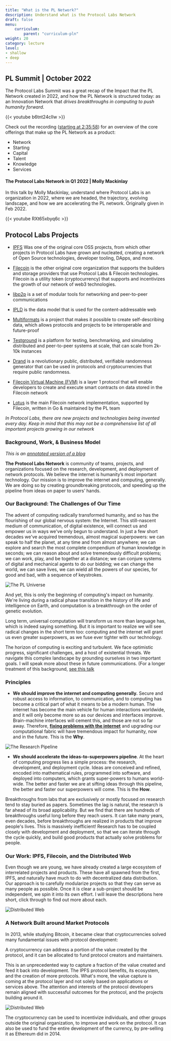 ```yaml
---
title: "What is the PL Network?"
description: Understand what is the Protocol Labs Network
draft: false
menu:
    curriculum:
        parent: "curriculum-pln"
weight: 20
category: lecture
level:
- shallow
- deep
---
```


## PL Summit | October 2022

The Protocol Labs Summit was a great recap of the Impact that the PL Network created in 2022, and how the PL Network is structured today: as an Innovation Network that _drives breakthroughs in computing to push humanity forward_. 

{{< youtube b6tnt24cIIw >}}

Check out the recording ([starting at 2:35:58]([url](https://youtu.be/b6tnt24cIIw?t=9358))) for an overview of the core offerings that make up the PL Network as a product:
* Network
* Starting
* Capital
* Talent
* Knowledge
* Services

#### The Protocol Labs Network in Q1 2022 | Molly Mackinlay

In this talk by Molly Mackinlay, understand where Protocol Labs is an organization in 2022, where we are headed, the trajectory, evolving landscape, and how we are accelerating the PL network. Originally given in Feb 2022.

{{< youtube RXt65xbyq6c >}}

## Protocol Labs Projects
* [IPFS](https://ipfs.io/) Was one of the original core OSS projects, from which other projects in Protocol Labs have grown and nucleated, creating a network of Open Source technologies, developer tooling, DApps, and more.

* [Filecoin](https://filecoin.io/) is the other original core organization that supports the builders and storage providers that use Protocol Labs & Filecoin technologies. Filecoin is a utility token (cryptocurrency) that supports and incentivizes the growth of our network of web3 technologies.

* [libp2p](https://libp2p.io/) is a set of modular tools for networking and peer-to-peer communications

* [IPLD](https://ipld.io/) is the data model that is used for the content-addressable web

* [Multiformats](https://multiformats.io/) is a project that makes it possible to create self-describing data, which allows protocols and projects to be interoperable and future-proof

* [Testground](https://docs.testground.ai/) is a platform for testing, benchmarking, and simulating distributed and peer-to-peer systems at scale, that can scale from 2k-10k instances

* [Drand](https://drand.love/) is a revolutionary public, distributed, verifiable randomness generator that can be used in protocols and cryptocurrencies that require public randomness.

* [Filecoin Virtual Machine (FVM)](https://filecoin.io/blog/posts/introducing-the-filecoin-virtual-machine/) is a layer 1 protocol that will enable developers to create and execute smart contracts on data stored in the Filecoin network

* [Lotus](https://lotus.filecoin.io/) is the main Filecoin network implementation, supported by Filecoin, written in Go & maintained by the PL team

_In Protocol Labs, there are new projects and technologies being invented every day. Keep in mind that this may not be a comprehensive list of all important projects growing in our network_

### Background, Work, & Business Model

_This is an_ [_annotated version of a blog_](https://protocol.ai/blog/protocol-labs-creating-new-networks/)

**The Protocol Labs Network** is community of teams, projects, and organizations focused on the research, development, and deployment of network protocols. We believe the internet is humanity’s most important technology. Our mission is to improve the internet and computing, generally. We are doing so by creating groundbreaking protocols, and speeding up the pipeline from ideas on paper to users’ hands.

### Our Background: The Challenges of Our Time

The advent of computing radically transformed humanity, and so has the flourishing of our global nervous system: the Internet. This still-nascent medium of communication, of digital existence, will connect us and empower us in ways we've only begun to understand. In just a few short decades we've acquired tremendous, almost magical superpowers: we can speak to half the planet, at any time and from almost anywhere; we can explore and search the most complete compendium of human knowledge in seconds; we can reason about and solve tremendously difficult problems; we can work, play, and be together at a distance; we can conjure systems of digital and mechanical agents to do our bidding; we can change the world, we can save lives, we can wield all the powers of our species, for good and bad, with a sequence of keystrokes.

![The PL Universe](network.png)

And yet, this is only the beginning of computing's impact on humanity. We're living during a radical phase transition in the history of life and intelligence on Earth, and computation is a breakthrough on the order of genetic evolution.

Long term, universal computation will transform us more than language has, which is indeed saying something. But it is important to realize we will see radical changes in the short term too: computing and the internet will grant us even greater superpowers, as we fuse ever tighter with our technology.

The horizon of computing is exciting and turbulent. We face optimistic progress, significant challenges, and a host of existential threats. We navigate this complex landscape by grounding ourselves in two important goals. I will speak more about these in future communications. (For a longer treatment of this background, [see this talk](https://www.youtube.com/watch?v=jONZtXMu03w\&t=554s)

### Principles

* **We should improve the internet and computing generally.** Secure and robust access to information, to communication, and to computing has become a critical part of what it means to be a modern human. The internet has become the main vehicle for human interactions worldwide, and it will only become more so as our devices and interfaces improve. Brain-machine interfaces will cement this, and those are not so far away. Therefore, [**fixing problems with the internet**](https://www.youtube.com/watch?v=2RCwZDRwk48\&t=568s) and upgrading our computational fabric will have tremendous impact for humanity, now and in the future. This is the **Why**.

![The Research Pipeline](research-pipeline.png)

* **We should accelerate the ideas-to-superpowers pipeline**. At the heart of computing progress lies a simple process: the research, development, and deployment cycle. Ideas are conceived and refined, encoded into mathematical rules, programmed into software, and deployed into computers, which grants super-powers to humans world-wide. The better and faster we are at sifting ideas through this pipeline, the better and faster our superpowers will come. This is the **How**.

Breakthroughs from labs that are exclusively or mostly focused on research tend to stay buried as papers. Sometimes the lag is natural, the research is far ahead of its broad applicability. But we find that there are hundreds of breakthroughs useful long before they reach users. It can take many years, even decades, before breakthroughs are realized in products that improve people's lives. This is massively inefficient! Research has to be coupled closely with development and deployment, so that we can iterate through the cycle quickly, and build good products that actually solve problems for people.

### Our Work: IPFS, Filecoin, and the Distributed Web

Even though we are young, we have already created a large ecosystem of interrelated projects and products. These have all spawned from the first, IPFS, and naturally have much to do with decentralized data distribution. Our approach is to carefully modularize projects so that they can serve as many people as possible. Once it is clear a sub-project should be independent, we spin it into its own effort. I will leave the descriptions here short, click through to find out more about each.

![Distributed Web](pl_projects.png)
<!--
* [The InterPlanetary File System](https://ipfs.io) (IPFS) is a new protocol to decentralize the web. IPFS enables the creation of completely decentralized and distributed applications, using content addressing and digital signatures. IPFS makes the web faster, safer, and more open.
* [Filecoin](https://filecoin.io) is a cryptocurrency powered storage network. Miners earn Filecoin by providing open hard-drive space to the network, while users spend Filecoin to store their files encrypted in the decentralized network.
* [libp2p](https://libp2p.io) is a modular networking stack. libp2p brings together a variety of transports and peer-to-peer protocols, making it easy for developers to build large, robust p2p networks.
* [IPLD](https://ipld.io) is the data model for the Decentralized Web. It connects all data through cryptographic hashes, and makes it easy to traverse and link to.
* The [Multiformats Project](https://multiformats.io) is a collection of protocols to future-proof systems, today. Self-describing formats make your systems interoperable and upgradable.
* [CoinList](https://coinlist.co) is a protocol token fundraising platform. AngelList meets Kickstarter meets Protocol Tokens.
* [SAFT](https://coinlist.co/saft) is a legal framework for protocol token fundraising. -->

### A Network Built around Market Protocols

In 2013, while studying Bitcoin, it became clear that cryptocurrencies solved many fundamental issues with protocol development:

A cryptocurrency can address a portion of the value created by the protocol, and it can be allocated to fund protocol creators and maintainers.

This is an unprecedented way to capture a fraction of the value created and feed it back into development. The IPFS protocol benefits, its ecosystem, and the creation of more protocols. What's more, the value capture is coming at the protocol layer and not solely based on applications or services above. The attention and interests of the protocol developers remain aligned with successful outcomes for the protocol, and the projects building around it.

![Distributed Web](filecoin_logos.png)

The cryptocurrency can be used to incentivize individuals, and other groups outside the original organization, to improve and work on the protocol. It can also be used to fund the entire development of the currency, by pre-selling it as Ethereum did in 2014.
<!--
The PL Network is funded by, and derives funding from, **Market Protocol assets**. A Market Protocol is a system that mediates some economic activity, and settles value exchanges using a cryptographic asset. This structure solves economic problems in asymmetric peer-to-peer resource sharing, scaling, services, maintenance, and development. In the case of the PL Network, a portion of that network-aligning asset is funneled back into [protocol public goods funding](https://fundingthecommons.io) to reward research, development, and product teams across the network. -->
